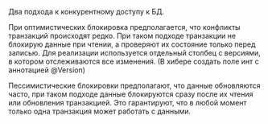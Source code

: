 Два подхода к конкурентному доступу к БД. 

При оптимистических блокировка предполагается, что конфликты транзакций происходят редко. При таком подходе транзакции не блокирую данные при чтении, а проверяют их состояние только перед записью. Для реализации используется отдельный столбец с версиями, в котором отслеживаются все изменения. (В хибере создать поле инт с аннотацией @Version)

Пессимистические блокировки предполагают, что данные обновляются часто, при таком подходе данные блокируются сразу после их чтения или обновления транзакцией. Это гарантируют, что в любой момент только одна транзакция может работать с данными. 


